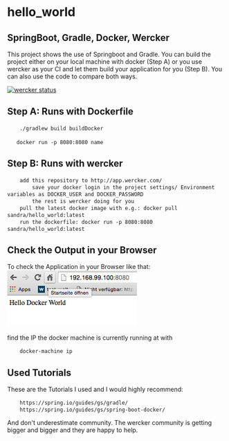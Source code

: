 # hello_world
## SpringBoot, Gradle, Docker, Wercker

This project shows the use of Springboot and Gradle. You can build the project either on your local machine with docker (Step A) or you use wercker as your CI and let them build your application for you (Step B).
You can also use the code to compare both ways.

[![wercker status](https://app.wercker.com/status/f2e4c13fd194cde02c47337ea5da6baa/m "wercker status")](https://app.wercker.com/project/bykey/f2e4c13fd194cde02c47337ea5da6baa)



## Step A: Runs with Dockerfile

        ./gradlew build buildDocker
        
       docker run -p 8080:8080 name


## Step B: Runs with wercker

        add this repository to http://app.wercker.com/
            save your docker login in the project settings/ Environment variables as DOCKER_USER and DOCKER_PASSWORD
            the rest is wercker doing for you
        pull the latest docker image with e.g.: docker pull sandra/hello_world:latest
        run the dockerfile: docker run -p 8080:8080 sandra/hello_world:latest
        
## Check the Output in your Browser

To check the Application in your Browser like that:  
![Screenshot](screenshot.png?raw=true "Title")

find the IP the docker machine is currently running at with

        docker-machine ip
        
## Used Tutorials
These are the Tutorials I used and I would highly recommend:

        https://spring.io/guides/gs/gradle/
        https://spring.io/guides/gs/spring-boot-docker/
        
And don't underestimate community. The wercker community is getting bigger and bigger and they are happy to help.
